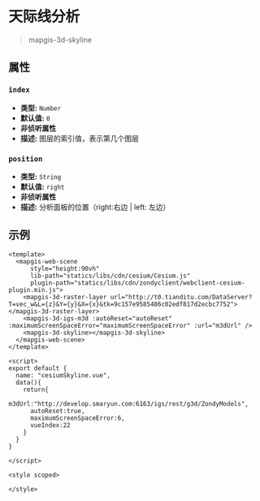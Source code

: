 # 天际线分析

> mapgis-3d-skyline

## 属性

### `index`

- **类型:** `Number`
- **默认值:** `0`
- **非侦听属性**
- **描述:** 图层的索引值，表示第几个图层

### `position`

- **类型:** `String`
- **默认值:** `right`
- **非侦听属性**
- **描述:** 分析面板的位置（right:右边 | left: 左边）

## 示例

```vue
<template>
  <mapgis-web-scene
      style="height:90vh"
      lib-path="statics/libs/cdn/cesium/Cesium.js"
      plugin-path="statics/libs/cdn/zondyclient/webclient-cesium-plugin.min.js">
    <mapgis-3d-raster-layer url="http://t0.tianditu.com/DataServer?T=vec_w&L={z}&Y={y}&X={x}&tk=9c157e9585486c02edf817d2ecbc7752"></mapgis-3d-raster-layer>
    <mapgis-3d-igs-m3d :autoReset="autoReset" :maximumScreenSpaceError="maximumScreenSpaceError" :url="m3dUrl" />
    <mapgis-3d-skyline></mapgis-3d-skyline>
  </mapgis-web-scene>
</template>

<script>
export default {
  name: "cesiumSkyline.vue",
  data(){
    return{
      m3dUrl:"http://develop.smaryun.com:6163/igs/rest/g3d/ZondyModels",
      autoReset:true,
      maximumScreenSpaceError:6,
      vueIndex:22
    }
  }
}

</script>

<style scoped>

</style>
```